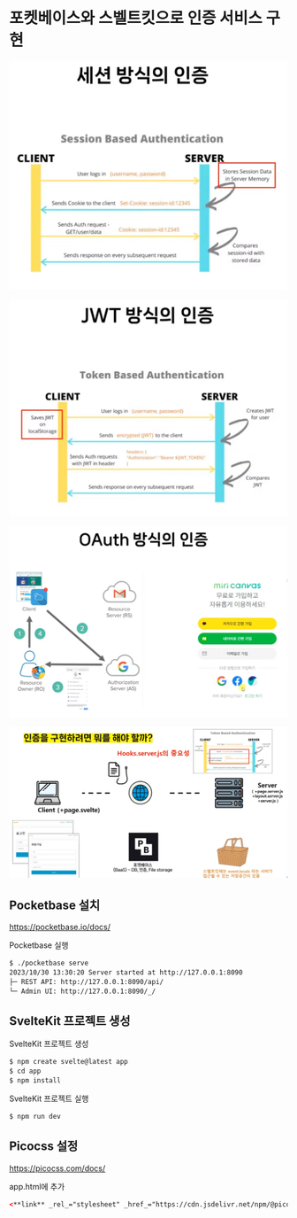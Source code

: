 # 포켓베이스와 스벨트킷으로 인증 서비스 구현

![세션 방식의 인증](attachments/20231029215129.png)

![JWT 방식의 인증](attachments/20231029215203.png)

![OAuth 방식의 인증](attachments/20231029215222.png)

![인증 구현](attachments/20231029220447.png)

## Pocketbase 설치
https://pocketbase.io/docs/

Pocketbase 실행
```bash
$ ./pocketbase serve
2023/10/30 13:30:20 Server started at http://127.0.0.1:8090
├─ REST API: http://127.0.0.1:8090/api/
└─ Admin UI: http://127.0.0.1:8090/_/
```

## SvelteKit 프로젝트 생성

SvelteKit 프로젝트 생성
```bash
$ npm create svelte@latest app
$ cd app
$ npm install
```

SvelteKit 프로젝트 실행
```bash
$ npm run dev
```

## Picocss 설정
https://picocss.com/docs/

app.html에 추가
```html
<**link** _rel_="stylesheet" _href_="https://cdn.jsdelivr.net/npm/@picocss/pico@1/css/pico.min.css">
```